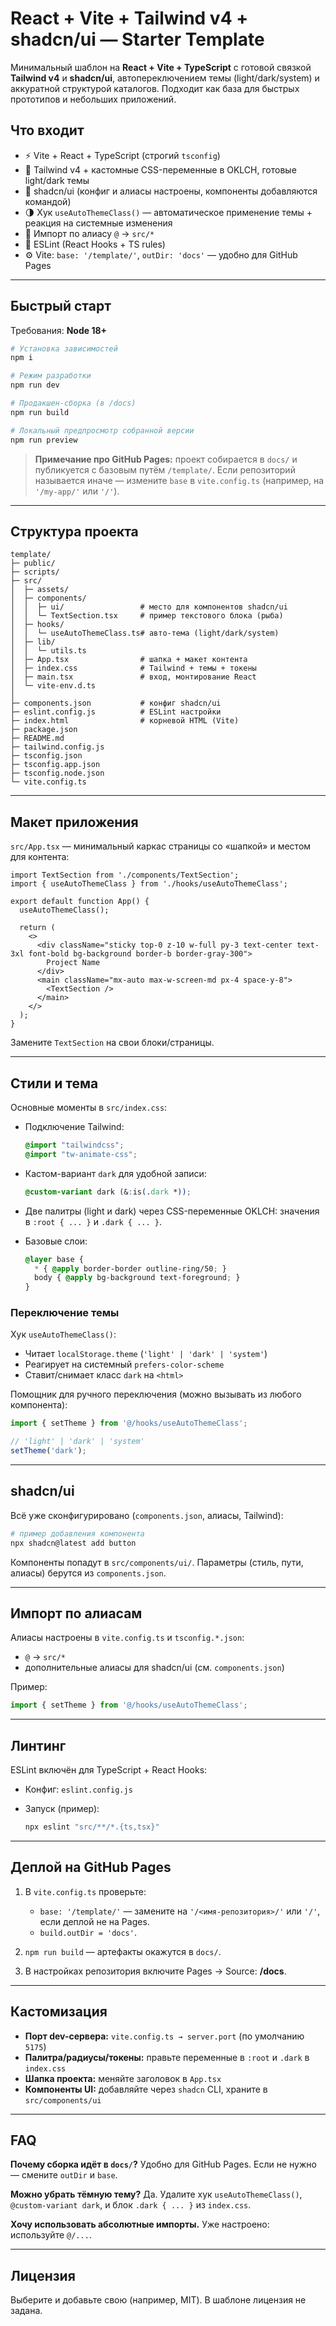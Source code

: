 # React + Vite + Tailwind v4 + shadcn/ui — Starter Template

Минимальный шаблон на **React + Vite + TypeScript** с готовой связкой **Tailwind v4** и **shadcn/ui**, автопереключением темы (light/dark/system) и аккуратной структурой каталогов. Подходит как база для быстрых прототипов и небольших приложений.

## Что входит

* ⚡️ Vite + React + TypeScript (строгий `tsconfig`)
* 🎨 Tailwind v4 + кастомные CSS-переменные в OKLCH, готовые light/dark темы
* 🧩 shadcn/ui (конфиг и алиасы настроены, компоненты добавляются командой)
* 🌗 Хук `useAutoThemeClass()` — автоматическое применение темы + реакция на системные изменения
* 🧭 Импорт по алиасу `@` → `src/*`
* 🧹 ESLint (React Hooks + TS rules)
* ⚙️ Vite: `base: '/template/'`, `outDir: 'docs'` — удобно для GitHub Pages

---

## Быстрый старт

Требования: **Node 18+**

```bash
# Установка зависимостей
npm i

# Режим разработки
npm run dev

# Продакшен-сборка (в /docs)
npm run build

# Локальный предпросмотр собранной версии
npm run preview
```

> **Примечание про GitHub Pages:** проект собирается в `docs/` и публикуется с базовым путём `/template/`.
> Если репозиторий называется иначе — измените `base` в `vite.config.ts` (например, на `'/my-app/'` или `'/'`).

---

## Структура проекта

```
template/
├─ public/
├─ scripts/
├─ src/
│  ├─ assets/
│  ├─ components/
│  │  ├─ ui/                 # место для компонентов shadcn/ui
│  │  └─ TextSection.tsx     # пример текстового блока (рыба)
│  ├─ hooks/
│  │  └─ useAutoThemeClass.ts# авто-тема (light/dark/system)
│  ├─ lib/
│  │  └─ utils.ts
│  ├─ App.tsx                # шапка + макет контента
│  ├─ index.css              # Tailwind + темы + токены
│  ├─ main.tsx               # вход, монтирование React
│  └─ vite-env.d.ts
│
├─ components.json           # конфиг shadcn/ui
├─ eslint.config.js          # ESLint настройки
├─ index.html                # корневой HTML (Vite)
├─ package.json
├─ README.md
├─ tailwind.config.js
├─ tsconfig.json
├─ tsconfig.app.json
├─ tsconfig.node.json
└─ vite.config.ts
```

---

## Макет приложения

`src/App.tsx` — минимальный каркас страницы со «шапкой» и местом для контента:

```tsx
import TextSection from './components/TextSection';
import { useAutoThemeClass } from './hooks/useAutoThemeClass';

export default function App() {
  useAutoThemeClass();

  return (
    <>
      <div className="sticky top-0 z-10 w-full py-3 text-center text-3xl font-bold bg-background border-b border-gray-300">
        Project Name
      </div>
      <main className="mx-auto max-w-screen-md px-4 space-y-8">
        <TextSection />
      </main>
    </>
  );
}
```

Замените `TextSection` на свои блоки/страницы.

---

## Стили и тема

Основные моменты в `src/index.css`:

* Подключение Tailwind:

  ```css
  @import "tailwindcss";
  @import "tw-animate-css";
  ```
* Кастом-вариант `dark` для удобной записи:

  ```css
  @custom-variant dark (&:is(.dark *));
  ```
* Две палитры (light и dark) через CSS-переменные OKLCH:
  значения в `:root { ... }` и `.dark { ... }`.
* Базовые слои:

  ```css
  @layer base {
    * { @apply border-border outline-ring/50; }
    body { @apply bg-background text-foreground; }
  }
  ```

### Переключение темы

Хук `useAutoThemeClass()`:

* Читает `localStorage.theme` (`'light' | 'dark' | 'system'`)
* Реагирует на системный `prefers-color-scheme`
* Ставит/снимает класс `dark` на `<html>`

Помощник для ручного переключения (можно вызывать из любого компонента):

```ts
import { setTheme } from '@/hooks/useAutoThemeClass';

// 'light' | 'dark' | 'system'
setTheme('dark');
```

---

## shadcn/ui

Всё уже сконфигурировано (`components.json`, алиасы, Tailwind):

```bash
# пример добавления компонента
npx shadcn@latest add button
```

Компоненты попадут в `src/components/ui/`.
Параметры (стиль, пути, алиасы) берутся из `components.json`.

---

## Импорт по алиасам

Алиасы настроены в `vite.config.ts` и `tsconfig.*.json`:

* `@` → `src/*`
* дополнительные алиасы для shadcn/ui (см. `components.json`)

Пример:

```ts
import { setTheme } from '@/hooks/useAutoThemeClass';
```

---

## Линтинг

ESLint включён для TypeScript + React Hooks:

* Конфиг: `eslint.config.js`
* Запуск (пример):

  ```bash
  npx eslint "src/**/*.{ts,tsx}"
  ```

---

## Деплой на GitHub Pages

1. В `vite.config.ts` проверьте:

   * `base: '/template/'` — замените на `'/<имя-репозитория>/'`
     или `'/'`, если деплой не на Pages.
   * `build.outDir = 'docs'`.
2. `npm run build` — артефакты окажутся в `docs/`.
3. В настройках репозитория включите Pages → Source: **/docs**.

---

## Кастомизация

* **Порт dev-сервера:** `vite.config.ts → server.port` (по умолчанию `5175`)
* **Палитра/радиусы/токены:** правьте переменные в `:root` и `.dark` в `index.css`
* **Шапка проекта:** меняйте заголовок в `App.tsx`
* **Компоненты UI:** добавляйте через `shadcn` CLI, храните в `src/components/ui`

---

## FAQ

**Почему сборка идёт в `docs/`?**
Удобно для GitHub Pages. Если не нужно — смените `outDir` и `base`.

**Можно убрать тёмную тему?**
Да. Удалите хук `useAutoThemeClass()`, `@custom-variant dark`, и блок `.dark { ... }` из `index.css`.

**Хочу использовать абсолютные импорты.**
Уже настроено: используйте `@/...`.

---

## Лицензия

Выберите и добавьте свою (например, MIT). В шаблоне лицензия не задана.

